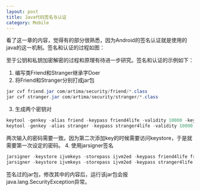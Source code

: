 ```yaml
---
layout: post
title: Java代码签名与认证
category: Mobile
---
```


看了这一章的内容，觉得有的部分很熟悉，因为Android的签名认证就是使用的java的这一机制。签名和认证的过程如图：

至于公钥和私钥加密解密的过程和原理有待进一步研究。签名和认证的示例如下：

1. 编写类Friend和Stranger继承字Doer
2. 将Friend和Stranger分别打成jar包

```PowerShell
jar cvf friend.jar com/artima/security/friend/*.class  
jar cvf stranger.jar com/artima/security/stranger/*.class
```

3. 生成两个密钥对

```PowerShell
keytool -genkey -alias friend -keypass friend4life -validity 10000 -keystore ijvmkeys  
keytool -genkey -alias stranger -keypass stranger4life -validity 10000 -keystore ijvmkeys
```

两次输入的密码需要一致。因为第二次添加key的时候需要访问keystore，于是就需要第一次设定的密码。
4. 使用jarsigner签名

```PowerShell
jarsigner -keystore ijvmkeys -storepass ijvm2ed -keypass friend4life friend.jar friend  
jarsigner -keystore ijvmkeys -storepass ijvm2ed -keypass stranger4life stranger.jar stranger
```
 
签名过的jar包，修改其中的内容后，运行该jar包会报java.lang.SecurityException异常。